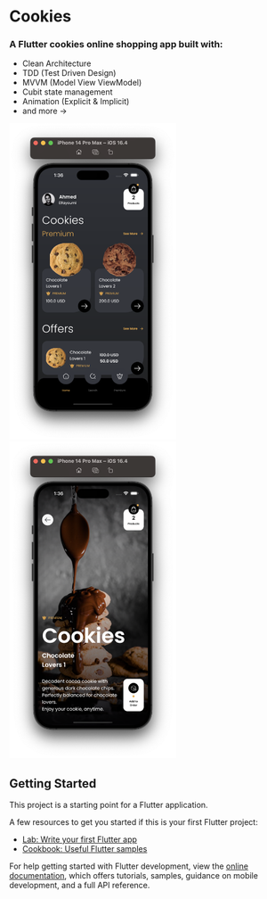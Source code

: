 # Cookies

### A Flutter cookies online shopping app built with:
- Clean Architecture
- TDD (Test Driven Design)
- MVVM (Model View ViewModel)
- Cubit state management
- Animation (Explicit & Implicit)
- and more ->

<p align="left" width="100%">
  <img src="assets/images/screenshots/Screenshot_1.png" width="300">
  <img src="assets/images/screenshots/Screenshot_2.png" width="300">
</p>


## Getting Started

This project is a starting point for a Flutter application.

A few resources to get you started if this is your first Flutter project:

- [Lab: Write your first Flutter app](https://docs.flutter.dev/get-started/codelab)
- [Cookbook: Useful Flutter samples](https://docs.flutter.dev/cookbook)

For help getting started with Flutter development, view the
[online documentation](https://docs.flutter.dev/), which offers tutorials,
samples, guidance on mobile development, and a full API reference.



